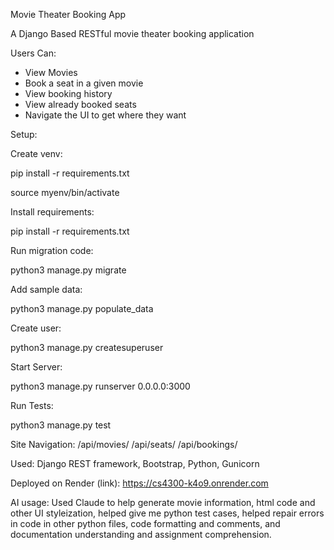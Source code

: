Movie Theater Booking App

A Django Based RESTful movie theater booking application

Users Can:
- View Movies
- Book a seat in a given movie
- View booking history
- View already booked seats
- Navigate the UI to get where they want

Setup: 

Create venv:

pip install -r requirements.txt

source myenv/bin/activate

Install requirements:

pip install -r requirements.txt

Run migration code:

python3 manage.py migrate

Add sample data:

python3 manage.py populate_data

Create user:

python3 manage.py createsuperuser

Start Server: 

python3 manage.py runserver 0.0.0.0:3000

Run Tests:

python3 manage.py test

Site Navigation:
/api/movies/
/api/seats/
/api/bookings/

Used:
Django REST framework,
Bootstrap,
Python, 
Gunicorn

Deployed on Render (link): https://cs4300-k4o9.onrender.com

AI usage:
Used Claude to help generate movie information, html code and other UI styleization, helped give me python test cases, helped repair errors in code in other python files, code formatting and comments, and documentation understanding and assignment comprehension. 